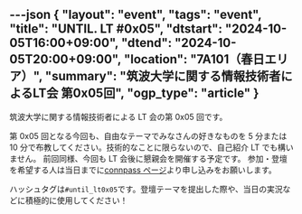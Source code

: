 ---json
{
    "layout": "event",
    "tags": "event",
    "title": "UNTIL. LT #0x05",
    "dtstart": "2024-10-05T16:00+09:00",
    "dtend": "2024-10-05T20:00+09:00",
    "location": "7A101（春日エリア）",
    "summary": "筑波大学に関する情報技術者によるLT会 第0x05回",
    "ogp_type": "article"
}
---

<!-- <img src="/assets/img/until_lt_poster_4th.webp" height=600> -->

筑波大学に関する情報技術者による LT 会の第 0x05 回です。

第 0x05 回となる今回も、自由なテーマでみなさんの好きなものを 5 分または 10 分で布教してください。技術的なことに限らないので、自己紹介 LT でも構いません。
前回同様、今回も LT 会後に懇親会を開催する予定です。
参加・登壇を希望する人は当日までに[connpass ページ](https://connpass.com/event/330777/)より申し込みをお願いします。

ハッシュタグは`#until_lt0x05`です。登壇テーマを提出した際や、当日の実況などに積極的に使用してください！

<!-- ## 発表テーマ
### 10分枠

### 5分枠 -->
